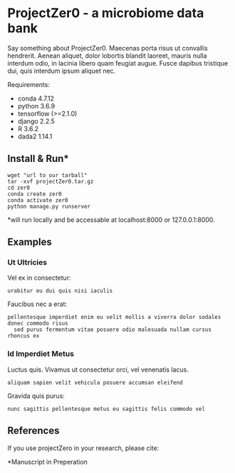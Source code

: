 # ProjectZer0 - a microbiome data bank
 
Say something about ProjectZer0. Maecenas porta risus ut convallis hendrerit. Aenean aliquet, dolor lobortis blandit laoreet, mauris nulla interdum odio, in lacinia libero quam feugiat augue. Fusce dapibus tristique dui, quis interdum ipsum aliquet nec. 

Requirements:
- conda 4.7.12
- python 3.6.9
- tensorflow (>=2.1.0)
- django 2.2.5
- R 3.6.2
- dada2 1.14.1

## Install & Run*

    wget "url to our tarball"
    tar -xvf projectZer0.tar.gz
    cd zer0
    conda create zer0
    conda activate zer0
    python manage.py runserver
    
   *will run locally and be accessable at localhost:8000 or 127.0.0.1:8000.
 
## Examples

### Ut Ultricies 

Vel ex in consectetur:

    urabitur eu dui quis nisi iaculis

Faucibus nec a erat: 

    pellentesque imperdiet enim eu velit mollis a viverra dolor sodales donec commodo risus 
      sed purus fermentum vitae posuere odio malesuada nullam cursus rhoncus ex

### Id Imperdiet Metus 

Luctus quis. Vivamus ut consectetur orci, vel venenatis lacus. 

    aliquam sapien velit vehicula posuere accumsan eleifend
    
Gravida quis purus: 

    nunc sagittis pellentesque metus eu sagittis felis commodo vel
    
    
## References

If you use projectZero in your research, please cite:

*Manuscript in Preperation
